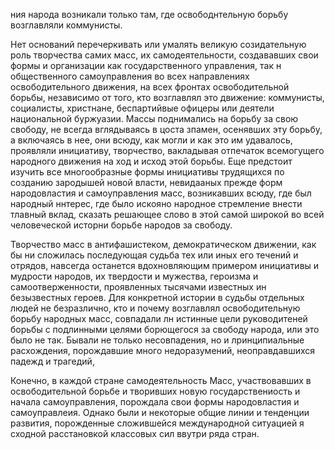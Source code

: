 ния народа возникали только там, где освободнтельную борьбу возглавляли коммунисты.

Нет оснований перечеркивать или умалять великую созидательную роль творчества самих масс, их самодеятельности, создававших свои формы и организации как государственного управления, так н общественного самоуправления во всех направлениях освободительного движения, на всех фронтах освободительной борьбы, независимо от того, кто возглавлял это движение: коммунисты, социалисты, христнане, беспартийвые офицеры или деятели национальной буржуазии. Массы поднимались на борьбу за свою свободу, не всегда вглядываясь в цоста зпамен, осенявших эту борьбу, а включаясь в нее, они всюду, как могли и как это им удавалось, проявляли инициативу, творчество, вакладывая отпечаток всемогущего народного движения на ход и исход этой борьбы. Еще предстоит изучить все многообразные формы инициативы трудящихся по созданию зародышей новой власти, невидааных прежде форм народовластия и самоуправления масс, возникавших всюду, где был народный ннтерес, где было искояно народное стремление внести тлавный вклад, сказать решающее слово в этой самой широкой во всей человеческой исторни борьбе народов за свободу.

Творчество масс в антифашистеком, демократическом движении, как бы ни сложилась последующая судьба тех или иных его течений и отрядов, навсегда останется вдохновляющим примером инициативы и мудрости народов, их твердости и мужества, героизма и самоотверженности, проявленных тысячами известных ин безызвестных героев. Для конкретной истории в судьбы отдельных людей не безразлично, кто и почему возглавлял освободительную борьбу народных масс, совпадали лн истинные цели руководитеней борьбы с подлинными целями борющегося за свободу народа, или это было не так. Бывали не только несовпадения, но и лринципиальные расхождения, порождавшие много недоразумений, неоправдавшихся падежд и трагедий,

Конечно, в каждой стране самодеятельность Масс, участвовавших в освободительной борьбе и творивших новую государствениость и начала самоуправления, порождала свои формы народовластия и самоуправлеия. Однако были и некоторые общие линии и тенденции развития, порожденные сложившейся международной ситуацией я сходной расстановкой классовых сил ввутри ряда стран.
